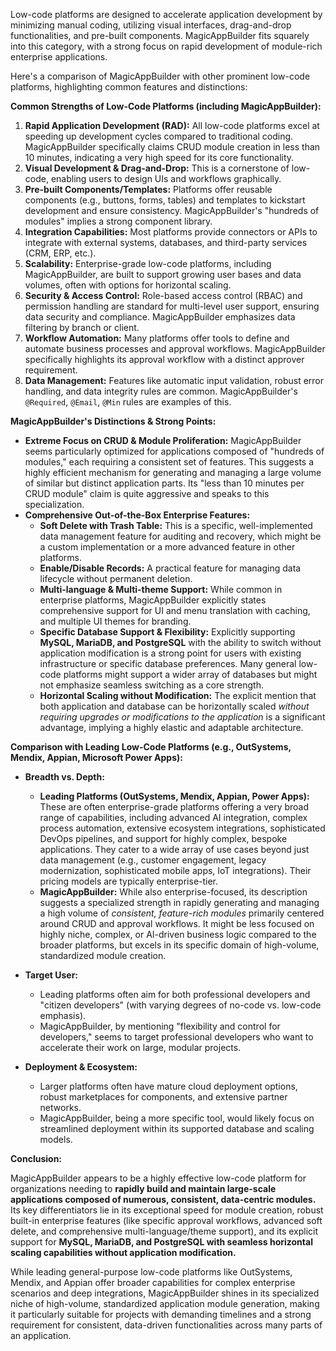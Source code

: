 Low-code platforms are designed to accelerate application development by minimizing manual coding, utilizing visual interfaces, drag-and-drop functionalities, and pre-built components. MagicAppBuilder fits squarely into this category, with a strong focus on rapid development of module-rich enterprise applications.

Here's a comparison of MagicAppBuilder with other prominent low-code platforms, highlighting common features and distinctions:

**Common Strengths of Low-Code Platforms (including MagicAppBuilder):**

1.  **Rapid Application Development (RAD):** All low-code platforms excel at speeding up development cycles compared to traditional coding. MagicAppBuilder specifically claims CRUD module creation in less than 10 minutes, indicating a very high speed for its core functionality.
2.  **Visual Development & Drag-and-Drop:** This is a cornerstone of low-code, enabling users to design UIs and workflows graphically.
3.  **Pre-built Components/Templates:** Platforms offer reusable components (e.g., buttons, forms, tables) and templates to kickstart development and ensure consistency. MagicAppBuilder's "hundreds of modules" implies a strong component library.
4.  **Integration Capabilities:** Most platforms provide connectors or APIs to integrate with external systems, databases, and third-party services (CRM, ERP, etc.).
5.  **Scalability:** Enterprise-grade low-code platforms, including MagicAppBuilder, are built to support growing user bases and data volumes, often with options for horizontal scaling.
6.  **Security & Access Control:** Role-based access control (RBAC) and permission handling are standard for multi-level user support, ensuring data security and compliance. MagicAppBuilder emphasizes data filtering by branch or client.
7.  **Workflow Automation:** Many platforms offer tools to define and automate business processes and approval workflows. MagicAppBuilder specifically highlights its approval workflow with a distinct approver requirement.
8.  **Data Management:** Features like automatic input validation, robust error handling, and data integrity rules are common. MagicAppBuilder's `@Required`, `@Email`, `@Min` rules are examples of this.

**MagicAppBuilder's Distinctions & Strong Points:**

* **Extreme Focus on CRUD & Module Proliferation:** MagicAppBuilder seems particularly optimized for applications composed of "hundreds of modules," each requiring a consistent set of features. This suggests a highly efficient mechanism for generating and managing a large volume of similar but distinct application parts. Its "less than 10 minutes per CRUD module" claim is quite aggressive and speaks to this specialization.
* **Comprehensive Out-of-the-Box Enterprise Features:**
    * **Soft Delete with Trash Table:** This is a specific, well-implemented data management feature for auditing and recovery, which might be a custom implementation or a more advanced feature in other platforms.
    * **Enable/Disable Records:** A practical feature for managing data lifecycle without permanent deletion.
    * **Multi-language & Multi-theme Support:** While common in enterprise platforms, MagicAppBuilder explicitly states comprehensive support for UI and menu translation with caching, and multiple UI themes for branding.
    * **Specific Database Support & Flexibility:** Explicitly supporting **MySQL, MariaDB, and PostgreSQL** with the ability to switch without application modification is a strong point for users with existing infrastructure or specific database preferences. Many general low-code platforms might support a wider array of databases but might not emphasize seamless switching as a core strength.
    * **Horizontal Scaling without Modification:** The explicit mention that both application and database can be horizontally scaled *without requiring upgrades or modifications to the application* is a significant advantage, implying a highly elastic and adaptable architecture.

**Comparison with Leading Low-Code Platforms (e.g., OutSystems, Mendix, Appian, Microsoft Power Apps):**

* **Breadth vs. Depth:**
    * **Leading Platforms (OutSystems, Mendix, Appian, Power Apps):** These are often enterprise-grade platforms offering a very broad range of capabilities, including advanced AI integration, complex process automation, extensive ecosystem integrations, sophisticated DevOps pipelines, and support for highly complex, bespoke applications. They cater to a wide array of use cases beyond just data management (e.g., customer engagement, legacy modernization, sophisticated mobile apps, IoT integrations). Their pricing models are typically enterprise-tier.
    * **MagicAppBuilder:** While also enterprise-focused, its description suggests a specialized strength in rapidly generating and managing a high volume of *consistent, feature-rich modules* primarily centered around CRUD and approval workflows. It might be less focused on highly niche, complex, or AI-driven business logic compared to the broader platforms, but excels in its specific domain of high-volume, standardized module creation.

* **Target User:**
    * Leading platforms often aim for both professional developers and "citizen developers" (with varying degrees of no-code vs. low-code emphasis).
    * MagicAppBuilder, by mentioning "flexibility and control for developers," seems to target professional developers who want to accelerate their work on large, modular projects.

* **Deployment & Ecosystem:**
    * Larger platforms often have mature cloud deployment options, robust marketplaces for components, and extensive partner networks.
    * MagicAppBuilder, being a more specific tool, would likely focus on streamlined deployment within its supported database and scaling models.

**Conclusion:**

MagicAppBuilder appears to be a highly effective low-code platform for organizations needing to **rapidly build and maintain large-scale applications composed of numerous, consistent, data-centric modules.** Its key differentiators lie in its exceptional speed for module creation, robust built-in enterprise features (like specific approval workflows, advanced soft delete, and comprehensive multi-language/theme support), and its explicit support for **MySQL, MariaDB, and PostgreSQL with seamless horizontal scaling capabilities without application modification.**

While leading general-purpose low-code platforms like OutSystems, Mendix, and Appian offer broader capabilities for complex enterprise scenarios and deep integrations, MagicAppBuilder shines in its specialized niche of high-volume, standardized application module generation, making it particularly suitable for projects with demanding timelines and a strong requirement for consistent, data-driven functionalities across many parts of an application.